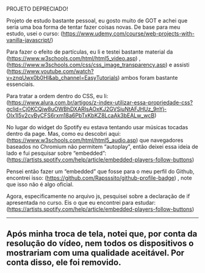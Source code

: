 PROJETO DEPRECIADO!


Projeto de estudo bastante pessoal, eu gosto muito de GOT e achei que seria uma boa forma de tentar fazer coisas novas. De base para meu estudo, usei o curso: (https://www.udemy.com/course/web-projects-with-vanilla-javascript/)


Para fazer o efeito de partículas, eu li e testei bastante material da (https://www.w3schools.com/html/html5_video.asp) , (https://www.w3schools.com/css/css_image_transparency.asp) e assisti (https://www.youtube.com/watch?v=znqUwx0b0HI&ab_channel=EasyTutorials) ambos foram bastante essenciais. 


Para tratar a ordem dentro do CSS, eu li:(https://www.alura.com.br/artigos/z-index-utilizar-essa-propriedade-css?gclid=Cj0KCQjw8uOWBhDXARIsAOxKJ2GVSiuNtAFJHUz_9nYj-OIx1l5v2cvByCFS6rxm18a6PbTxKbKZ8LcaAk3bEALw_wcB) 


No lugar do widget do Spotify eu estava tentando usar músicas tocadas dentro da page. Mas, como eu descobri aqui: (https://www.w3schools.com/html/html5_audio.asp) que navegadores baseados no Chromium não permitem “autoplay”, então deixei essa ideia de lado e fui pesquisar sobre “embedded”: (https://artists.spotify.com/help/article/embedded-players-follow-buttons)


Pensei então fazer um “embedded” que fosse para o meu perfil do Github, encontrei isso: (https://github.com/Rapsssito/github-profile-badge) , note que isso não é algo oficial.


Agora, especificamente no arquivo js, pesquisei sobre a declaração de if apresentada no curso. Eis o que eu encontrei para estudar: (https://artists.spotify.com/help/article/embedded-players-follow-buttons)
<hr>

<h2>Após minha troca de tela, notei que, por conta da resolução do vídeo, nem todos os dispositivos o mostrariam com uma qualidade aceitável. Por conta disso, ele foi removido.</h2>
